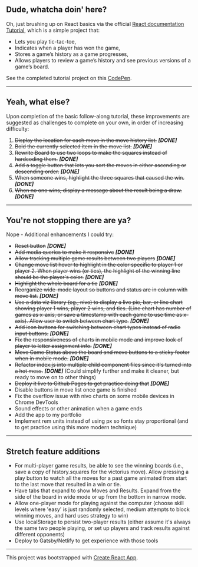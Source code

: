 ## Dude, whatcha doin' here?
Oh, just brushing up on React basics via the official [React documentation Tutorial](https://reactjs.org/tutorial/tutorial.html), which is a simple project that:
- Lets you play tic-tac-toe,
- Indicates when a player has won the game,
- Stores a game’s history as a game progresses,
- Allows players to review a game’s history and see previous versions of a game’s board.

See the completed tutorial project on this [CodePen](https://codepen.io/gaearon/full/gWWZgR).

---

## Yeah, what else?
Upon completion of the basic follow-along tutorial, these improvements are suggested as challenges to complete on your own, in order of increasing difficulty:
1. ~~Display the location for each move in the move history list.~~ **_[DONE]_**
2. ~~Bold the currently selected item in the move list.~~ **_[DONE]_**
3. ~~Rewrite Board to use two loops to make the squares instead of hardcoding them.~~ **_[DONE]_**
4. ~~Add a toggle button that lets you sort the moves in either ascending or descending order.~~ **_[DONE]_**
5. ~~When someone wins, highlight the three squares that caused the win.~~ **_[DONE]_**
6. ~~When no one wins, display a message about the result being a draw.~~ **_[DONE]_**

---

## You're not stopping there are ya?
Nope - Additional enhancements I could try:
- ~~Reset button~~ **_[DONE]_**
- ~~Add media queries to make it responsive~~ **_[DONE]_**
- ~~Allow tracking multiple game results between two players~~ **_[DONE]_**
- ~~Change move list hover to highlight in the color specific to player 1 or player 2. When player wins (or ties), the highlight of the winning line should be the player's color.~~ **_[DONE]_**
- ~~Highlight the whole board for a tie~~ **_[DONE]_**
- ~~Reorganize wide-mode layout so buttons and status are in column with move list.~~  **_[DONE]_**
- ~~Use a data viz library (eg., nivo) to display a live pie, bar, or line chart showing player 1 wins, player 2 wins, and ties. (Line chart has number of games as x-axis, or save a timestamp with each game to use time as x-axis). Allow user to switch between chart type.~~ **_[DONE]_**
- ~~Add icon buttons for switching between chart types instead of radio input buttons.~~ **_[DONE]_**
- ~~Fix the responsiveness of charts in mobile mode and improve look of player to letter assignment info.~~ **_[DONE]_**
- ~~Move Game Status above the board and move buttons to a sticky footer when in mobile mode.~~ **_[DONE]_**
- ~~Refactor index.js into multiple child component files since it's turned into a hot mess.~~ **_[DONE]_** (Could simplify further and make it cleaner, but ready to move on to other things)
- ~~Deploy it live to Github Pages to get practice doing that~~ **_[DONE]_**
- Disable buttons in move list once game is finished
- Fix the overflow issue with nivo charts on some mobile devices in Chrome DevTools
- Sound effects or other animation when a game ends
- Add the app to my portfolio
- Implement rem units instead of using px so fonts stay proportional (and to get practice using this more modern technique)

---

## Stretch feature additions
- For multi-player game results, be able to see the winning boards (i.e., save a copy of history.squares for the victorius move). Allow pressing a play button to watch all the moves for a past game animated from start to the last move that resulted in a win or tie.
- Have tabs that expand to show Moves and Results. Expand from the side of the board in wide mode or up from the bottom in narrow mode.
- Allow one-player mode for playing against the computer (choose skill levels where 'easy' is just randomly selected, medium attempts to block winning moves, and hard uses strategy to win)
- Use localStorage to persist two-player results (either assume it's always the same two people playing, or set up players and track results against different opponents)
- Deploy to Gatsby/Netlify to get experience with those tools

---

This project was bootstrapped with [Create React App](https://github.com/facebook/create-react-app).